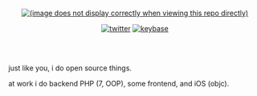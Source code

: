 <!-- this svg+css thing is pretty much stolen from https://github.com/sindresorhus/css-in-readme-like-wat -->
<br>
<div align="center">
  <a href="">
    <!-- 
      this line references a file in my repo relative the my profile page.
      this means this image will not display correctly in the repo itself.
    -->
    <img src="/vladdeSV/vladdeSV/raw/master/resource/header.svg" alt="(image does not display correctly when viewing this repo directly)">
  </a>
  <br>
  
  [![twitter](https://img.shields.io/badge/-@vladdeSV-1da1f2?logo=twitter&logoColor=fff)](https://twitter.com/vladdeSV)
  [![keybase](https://img.shields.io/badge/keybase-vladdeSV-33a0ff?logo=keybase&logoColor=white)](https://keybase.io/vladdeSV)
  
</div>
<br>
<br>
<!-- end heading -->

just like you, i do open source things.

at work i do backend PHP (7, OOP), some frontend, and iOS (objc).
